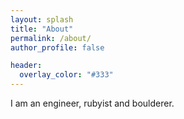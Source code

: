```yaml
---
layout: splash
title: "About"
permalink: /about/
author_profile: false

header:
  overlay_color: "#333"
---
```


I am an engineer, rubyist and boulderer.